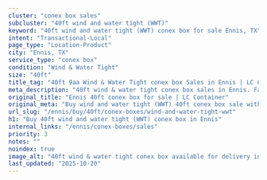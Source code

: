 ```yaml
---
cluster: "conex box sales"
subcluster: "40ft wind and water tight (WWT)"
keyword: "40ft wind and water tight (WWT) conex box for sale Ennis, TX"
intent: "Transactional-Local"
page_type: "Location-Product"
city: "Ennis, TX"
service_type: "conex box"
condition: "Wind & Water Tight"
size: "40ft"
title_tag: "40ft 9aa Wind & Water Tight conex box Sales in Ennis | LC Container"
meta_description: "40ft wind & water tight conex box sales in Ennis. Fast delivery, competitive pricing. Serving conex boxes area. Quote ID: NEA. Call (214) 524-4168 for your free quote today."
original_title: "Ennis 40ft conex box for sale | LC Container"
original_meta: "Buy wind and water tight (WWT) 40ft conex box sale with local delivery in Ennis, TX. LC Container — local Since 2003. Request a fast quote today."
url_slug: "/ennis/buy/40ft/conex-boxes/wind-and-water-tight-wwt"
h1: "Buy 40ft wind and water tight (WWT) conex box in Ennis"
internal_links: "/ennis/conex-boxes/sales"
priority: 3
notes: ""
noindex: true
image_alt: "40ft wind & water tight conex box available for delivery in Ennis"
last_updated: "2025-10-20"
---
```


<!-- TODO: Add unique city/inventory copy, images, and internal links here. -->
